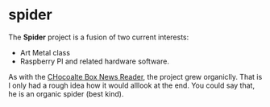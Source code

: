 # spider
The **Spider** project is a fusion of two current interests:
* Art Metal class
* Raspberry PI and related hardware software.

As with the [CHocoalte Box News Reader](https://rongrimes.ca), the project grew organiclly. That is I only had a rough idea how it would alllook at the end. You could say that, he is an organic spider (best kind).
